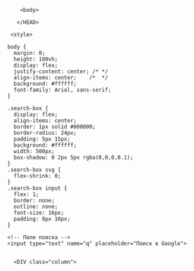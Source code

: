  <TITLE>Google</TITLE>

        <body>

       </HEAD>
  
     <style>

    body {
      margin: 0;
      height: 100vh;
      display: flex;
      justify-content: center; /* */
      align-items: center;    /*  */
      background: #ffffff;
      font-family: Arial, sans-serif;
    }
    
    .search-box {
      display: flex;
      align-items: center;
      border: 1px solid #000000;
      border-radius: 24px;
      padding: 5px 15px;
      background: #ffffff;
      width: 500px;
      box-shadow: 0 2px 5px rgba(0,0,0,0.1);
    }
    .search-box svg {
      flex-shrink: 0;
    }
    .search-box input {
      flex: 1;
      border: none;
      outline: none;
      font-size: 16px;
      padding: 8px 10px;
    }
  

  </style>
</head>
  <form action="https://www.google.com/search" method="get" class="search-box">
    </svg>

    <!-- Поле поиска -->
    <input type="text" name="q" placeholder="Поиск в Google">

  </form>

</div>
  <DIV class="column">
 
</head>
         </DIV>
 
      <DIV class="column">

</SECTION>


</body>
</HTML>






  
